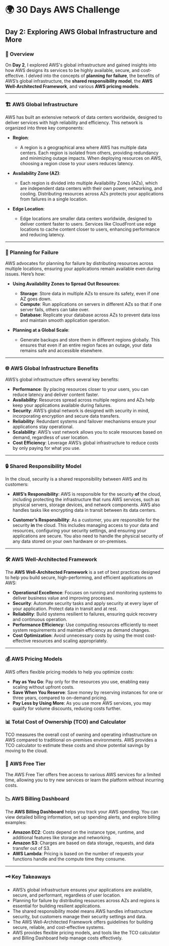 # 🌍 30 Days AWS Challenge

## Day 2: Exploring AWS Global Infrastructure and More

### 📝 Overview
On **Day 2**, I explored AWS's global infrastructure and gained insights into how AWS designs its services to be highly available, secure, and cost-effective. I delved into the concepts of **planning for failure**, the benefits of AWS’s global infrastructure, the **shared responsibility model**, the **AWS Well-Architected Framework**, and various **AWS pricing models**.

---

### 🏗️ AWS Global Infrastructure
AWS has built an extensive network of data centers worldwide, designed to deliver services with high reliability and efficiency. This network is organized into three key components:

- **Region**: 
  - A region is a geographical area where AWS has multiple data centers. Each region is isolated from others, providing redundancy and minimizing outage impacts. When deploying resources on AWS, choosing a region close to your users reduces latency.

- **Availability Zone (AZ)**:
  - Each region is divided into multiple Availability Zones (AZs), which are independent data centers with their own power, networking, and cooling. Distributing resources across AZs protects your applications from failures in a single location.

- **Edge Location**:
  - Edge locations are smaller data centers worldwide, designed to deliver content faster to users. Services like CloudFront use edge locations to cache content closer to users, enhancing performance and reducing latency.

---

### 🚧 Planning for Failure
AWS advocates for planning for failure by distributing resources across multiple locations, ensuring your applications remain available even during issues. Here’s how:

- **Using Availability Zones to Spread Out Resources**:
  - **Storage**: Store data in multiple AZs to ensure its safety, even if one AZ goes down.
  - **Compute**: Run applications on servers in different AZs so that if one server fails, others can take over.
  - **Database**: Replicate your database across AZs to prevent data loss and maintain smooth application operation.

- **Planning at a Global Scale**:
  - Generate backups and store them in different regions globally. This ensures that even if an entire region faces an outage, your data remains safe and accessible elsewhere.

---

### 🌐 AWS Global Infrastructure Benefits
AWS’s global infrastructure offers several key benefits:

- **Performance**: By placing resources closer to your users, you can reduce latency and deliver content faster.
- **Availability**: Resources spread across multiple regions and AZs help keep your applications available during failures.
- **Security**: AWS’s global network is designed with security in mind, incorporating encryption and secure data transfers.
- **Reliability**: Redundant systems and failover mechanisms ensure your applications stay operational.
- **Scalability**: AWS’s vast network allows you to scale resources based on demand, regardless of user location.
- **Cost Efficiency**: Leverage AWS’s global infrastructure to reduce costs by only paying for what you use.

---

### 🔒 Shared Responsibility Model
In the cloud, security is a shared responsibility between AWS and its customers:

- **AWS’s Responsibility**: AWS is responsible for the security **of** the cloud, including protecting the infrastructure that runs AWS services, such as physical servers, storage devices, and network components. AWS also handles tasks like encrypting data in transit between its data centers.

- **Customer’s Responsibility**: As a customer, you are responsible for the security **in** the cloud. This includes managing access to your data and resources, configuring your security settings, and ensuring your applications are secure. You also need to handle the physical security of any data stored on your own hardware or on-premises.

---

### 🛠️ AWS Well-Architected Framework
The **AWS Well-Architected Framework** is a set of best practices designed to help you build secure, high-performing, and efficient applications on AWS:

- **Operational Excellence**: Focuses on running and monitoring systems to deliver business value and improving processes.
- **Security**: Automate security tasks and apply security at every layer of your application. Protect data in transit and at rest.
- **Reliability**: Build systems resilient to failures, ensuring quick recovery and continuous operation.
- **Performance Efficiency**: Use computing resources efficiently to meet system requirements and maintain efficiency as demand changes.
- **Cost Optimization**: Avoid unnecessary costs by using the most cost-effective resources and scaling appropriately.

---

### 💰 AWS Pricing Models
AWS offers flexible pricing models to help you optimize costs:

- **Pay as You Go**: Pay only for the resources you use, enabling easy scaling without upfront costs.
- **Save When You Reserve**: Save money by reserving instances for one or three years, compared to on-demand pricing.
- **Pay Less by Using More**: As you use more AWS services, you may qualify for volume discounts, reducing costs further.

### 📊 Total Cost of Ownership (TCO) and Calculator
TCO measures the overall cost of owning and operating infrastructure on AWS compared to traditional on-premises environments. AWS provides a TCO calculator to estimate these costs and show potential savings by moving to the cloud.

### 🎁 AWS Free Tier
The AWS Free Tier offers free access to various AWS services for a limited time, allowing you to try new services or learn the platform without incurring costs.

### 📉 AWS Billing Dashboard
The **AWS Billing Dashboard** helps you track your AWS spending. You can view detailed billing information, set up spending alerts, and explore billing examples:

- **Amazon EC2**: Costs depend on the instance type, runtime, and additional features like storage and networking.
- **Amazon S3**: Charges are based on data storage, requests, and data transfer out of S3.
- **AWS Lambda**: Pricing is based on the number of requests your functions handle and the compute time they consume.

---

### 🗝️ Key Takeaways
- AWS’s global infrastructure ensures your applications are available, secure, and performant, regardless of user location.
- Planning for failure by distributing resources across AZs and regions is essential for building resilient applications.
- The shared responsibility model means AWS handles infrastructure security, but customers manage their security settings and data.
- The AWS Well-Architected Framework offers guidelines for building secure, reliable, and cost-effective systems.
- AWS provides flexible pricing models, and tools like the TCO calculator and Billing Dashboard help manage costs effectively.
